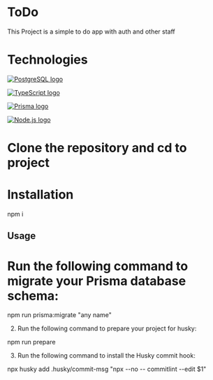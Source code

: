 # ToDo

This Project is a simple to do app with auth and other staff

# Technologies

[![PostgreSQL logo](https://www.postgresql.org/logo/logos/postgresql-logo-228x228.png)](https://www.postgresql.org/)

[![TypeScript logo](https://www.typescriptlang.org/images/typescript-logo-square.svg)](https://www.typescriptlang.org/)

[![Prisma logo](https://prisma.io/assets/images/prisma-logo-color.svg)](https://prisma.io/)

[![Node.js logo](https://nodejs.org/static/images/logo.svg)](https://nodejs.org/)

# Clone the repository and cd to project

# Installation

npm i

## Usage

# Run the following command to migrate your Prisma database schema:

npm run prisma:migrate "any name"

2. Run the following command to prepare your project for husky:

npm run prepare

3. Run the following command to install the Husky commit hook:

npx husky add .husky/commit-msg "npx --no -- commitlint --edit $1"

